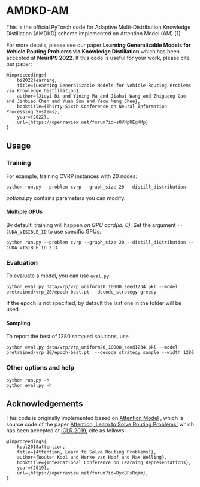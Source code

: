 # AMDKD-AM

This is the official PyTorch code for Adaptive Multi-Distribution Knowledge Distillation (AMDKD) scheme implemented on Attention Model (AM) [1]. 

For more details, please see our paper **Learning Generalizable Models for Vehicle Routing Problems via Knowledge Distillation** which has been accepted at **NeurIPS 2022**. If this code is useful for your work, please cite our paper:

```
@inproceedings{
    bi2022learning,
    title={Learning Generalizable Models for Vehicle Routing Problems via Knowledge Distillation},
    author={Jieyi Bi and Yining Ma and Jiahai Wang and Zhiguang Cao and Jinbiao Chen and Yuan Sun and Yeow Meng Chee},
    booktitle={Thirty-Sixth Conference on Neural Information Processing Systems},
    year={2022},
    url={https://openreview.net/forum?id=sOVNpUEgKMp}
}
```

## Usage

### Training 

For example, training CVRP instances with 20 nodes:
```
python run.py --problem cvrp --graph_size 20 --distill_distribution
```

_options.py_ contains parameters you can modify. 

#### Multiple GPUs
By default, training will happen *on GPU card(id: 0)*. 
Set the argument `--CUDA_VISIBLE_ID` to use specific GPUs:

```
python run.py --problem cvrp --graph_size 20 --distill_distribution --CUDA_VISIBLE_ID 2,3
```

### Evaluation
To evaluate a model, you can use `eval.py`:
```
python eval.py data/vrp/vrp_uniform20_10000_seed1234.pkl --model pretrained/vrp_20/epoch-best.pt --decode_strategy greedy
```
If the epoch is not specified, by default the last one in the folder will be used.

#### Sampling
To report the best of 1280 sampled solutions, use
```
python eval.py data/vrp/vrp_uniform20_10000_seed1234.pkl --model pretrained/vrp_20/epoch-best.pt  --decode_strategy sample --width 1280
```

### Other options and help
```
python run.py -h
python eval.py -h
```


## Acknowledgements
This code is originally implemented based on  [Attention Model](https://github.com/wouterkool/attention-learn-to-route) , which is source code of the paper   [Attention, Learn to Solve Routing Problems!](https://openreview.net/forum?id=ByxBFsRqYm) which has been accepted at [ICLR 2019](https://iclr.cc/Conferences/2019), cite as follows:

```
@inproceedings{
    kool2018attention,
    title={Attention, Learn to Solve Routing Problems!},
    author={Wouter Kool and Herke van Hoof and Max Welling},
    booktitle={International Conference on Learning Representations},
    year={2019},
    url={https://openreview.net/forum?id=ByxBFsRqYm},
}
```
